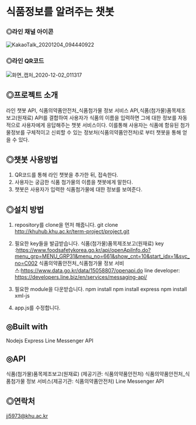 # 식품정보를 알려주는 챗봇

### ◎라인 채널 아이콘
![KakaoTalk_20201204_094440922](/uploads/9d022e8b2258172848de87db33cb8134/KakaoTalk_20201204_094440922.jpg)

### ◎라인 QR코드 
![화면_캡처_2020-12-02_011317](/uploads/5c2fe4463a9ba8b6307eda0c4a6269fb/화면_캡처_2020-12-02_011317.png)


## ◎프로젝트 소개
라인 챗봇 API, 식품의약품안전처_식품첨가물 정보 서비스 API,식품(첨가물)품목제조보고(원재료) API를 결합하여 사용자가 식품의 이름을 입력하면 그에 대한 정보를 자동적으로 사용자에게 응답해주는 챗봇 서비스이다. 이를통해 사용자는 식품에 함유된 첨가물정보를 구체적이고 신뢰할 수 있는 정보처(식품의약품안전처)로 부터 챗봇을 통해 얻을 수 있다.


## ◎챗봇 사용방법
1. QR코드를 통해 라인 챗봇을 추가한 뒤, 접속한다.
2. 사용자는 궁금한 식품 첨가물의 이름을 챗봇에게 말한다.
3. 챗봇은 사용자가 입력한 식품첨가물에 대한 정보를 보여준다.


## ◎설치 방법
1. repository를 clone을 먼저 해줍니다.
 git clone http://khuhub.khu.ac.kr/term-project/project.git

2. 필요한 key들을 발급받습니다.
 식품(첨가물)품목제조보고(원재료) key :https://www.foodsafetykorea.go.kr/api/openApiInfo.do?menu_grp=MENU_GRP31&menu_no=661&show_cnt=10&start_idx=1&svc_no=C002
식품의약품안전처_식품첨가물 정보 서비스:https://www.data.go.kr/data/15058807/openapi.do
 line developer: https://developers.line.biz/en/services/messaging-api/

3. 필요한 module을 다운받습니다.
npm install
npm install express
npm install xml-js
4. app.js를 수정합니다.



## ◎Built with
Nodejs
Express
Line Messenger API

## ◎API 
 식품(첨가물)품목제조보고(원재료) (제공기관: 식품의약품안전처)
 식품의약품안전처_식품첨가물 정보 서비스(제공기관: 식품의약품안전처)
 Line Messenger API


## ◎연락처
jj5973@khu.ac.kr